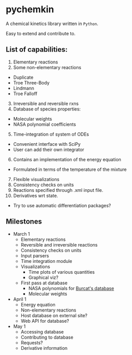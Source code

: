 # pychemkin

A chemical kinetics library written in `Python`.  

Easy to extend and contribute to.

## List of capabilities:
1. Elementary reactions
2. Some non-elementary reactions
  - Duplicate
  - Troe Three-Body
  - Lindmann
  - Troe Falloff
3. Irreversible and reversible rxns
4. Database of species properties:
  - Molecular weights
  - NASA polynomial coefficients
5. Time-integration of system of ODEs
  - Convenient interface with SciPy
  - User can add their own integrator
6. Contains an implementation of the energy 
   equation
  - Formulated in terms of the temperature of the mixture
7. Flexible visualizations 
8. Consistency checks on units
9. Reactions specified through .xml input file.
10. Derivatives wrt state.
  - Try to use automatic differentiation packages?

## Milestones
* March 1
  - Elementary reactions
  - Reversible and irreversible reactions
  - Consistency checks on units
  - Input parsers
  - Time integration module
  - Visualizations
    - Time plots of various quantities
    - Graphical viz?
  - First pass at database
    - NASA polynomials for [Burcat's database](http://garfield.chem.elte.hu/Burcat/burcat.html)
    - Molecular weights
* April 1
  - Energy equation
  - Non-elementary reactions
  - Host database on external site?
  - Web API for database?
* May 1
  - Accessing database
  - Contributing to database
  - Requests?
  - Derivative information
